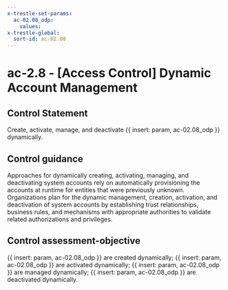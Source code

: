 ```yaml
---
x-trestle-set-params:
  ac-02.08_odp:
    values:
x-trestle-global:
  sort-id: ac-02.08
---
```


# ac-2.8 - \[Access Control\] Dynamic Account Management

## Control Statement

Create, activate, manage, and deactivate {{ insert: param, ac-02.08_odp }} dynamically.

## Control guidance

Approaches for dynamically creating, activating, managing, and deactivating system accounts rely on automatically provisioning the accounts at runtime for entities that were previously unknown. Organizations plan for the dynamic management, creation, activation, and deactivation of system accounts by establishing trust relationships, business rules, and mechanisms with appropriate authorities to validate related authorizations and privileges.

## Control assessment-objective

{{ insert: param, ac-02.08_odp }} are created dynamically;
{{ insert: param, ac-02.08_odp }} are activated dynamically;
{{ insert: param, ac-02.08_odp }} are managed dynamically;
{{ insert: param, ac-02.08_odp }} are deactivated dynamically.
